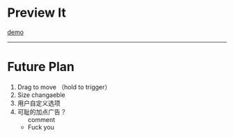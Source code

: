 <h1>Preview It</h1>
<a href="http://aahung.github.io/previewIt">demo</a>
<hr/>
<h1>Future Plan</h1>
<ol>
  <li>Drag to move （hold to trigger）</li>
  <li>Size changaeble</li>
  <li>用户自定义选项</li>
  <li>可耻的加点广告？
    <ul>comment
      <li>Fuck you</li>
    </ul>
  </li>
</ol>
